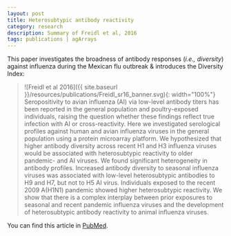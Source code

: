```yaml
---
layout: post
title: Heterosubtypic antibody reactivity
category: research
description: Summary of Freidl et al, 2016
tags: publications | agArrays
---
```


This paper investigates the broadness of antibody responses (_i.e., diversity_) against influenza during the Mexican flu outbreak & introduces the Diversity Index: 

> ![Freidl et al 2016]({{ site.baseurl }}/resources/publications/Freidl_sr16_banner.svg){: width="100%"}
Seropositivity to avian influenza (AI) via low-level antibody titers has been reported in the general population and poultry-exposed individuals, raising the question whether these findings reflect true infection with AI or cross-reactivity. Here we investigated serological profiles against human and avian influenza viruses in the general population using a protein microarray platform. We hypothesized that higher antibody diversity across recent H1 and H3 influenza viruses would be associated with heterosubtypic reactivity to older pandemic- and AI viruses. We found significant heterogeneity in antibody profiles. Increased antibody diversity to seasonal influenza viruses was associated with low-level heterosubtypic antibodies to H9 and H7, but not to H5 AI virus. Individuals exposed to the recent 2009 A(H1N1) pandemic showed higher heterosubtypic reactivity. We show that there is a complex interplay between prior exposures to seasonal and recent pandemic influenza viruses and the development of heterosubtypic antibody reactivity to animal influenza viruses. 

<!--more-->

You can find this article in [PubMed](http://www.ncbi.nlm.nih.gov/pubmed/26853924).